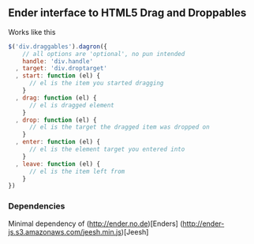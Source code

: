 ## Ender interface to HTML5 Drag and Droppables

Works like this

``` js
$('div.draggables').dagron({
    // all options are 'optional', no pun intended
    handle: 'div.handle'
  , target: 'div.droptarget'
  , start: function (el) {
      // el is the item you started dragging
    }
  , drag: function (el) {
      // el is dragged element
    }
  , drop: function (el) {
      // el is the target the dragged item was dropped on
    }
  , enter: function (el) {
      // el is the element target you entered into
    }
  , leave: function (el) {
      // el is the item left from
    }
})
```

### Dependencies
Minimal dependency of (http://ender.no.de)[Enders] (http://ender-js.s3.amazonaws.com/jeesh.min.js)[Jeesh]